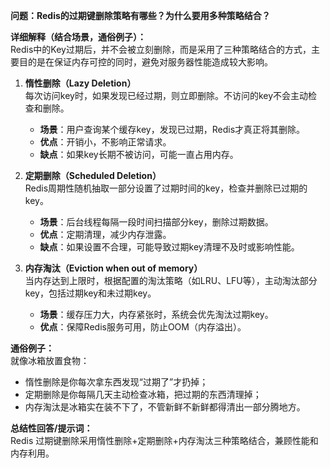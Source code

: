 **问题：Redis的过期键删除策略有哪些？为什么要用多种策略结合？**

**详细解释（结合场景，通俗例子）：**  
Redis中的Key过期后，并不会被立刻删除，而是采用了三种策略结合的方式，主要目的是在保证内存可控的同时，避免对服务器性能造成较大影响。

1. **惰性删除（Lazy Deletion）**  
   每次访问key时，如果发现已经过期，则立即删除。不访问的key不会主动检查和删除。
   - **场景**：用户查询某个缓存key，发现已过期，Redis才真正将其删除。
   - **优点**：开销小，不影响正常请求。
   - **缺点**：如果key长期不被访问，可能一直占用内存。

2. **定期删除（Scheduled Deletion）**  
   Redis周期性随机抽取一部分设置了过期时间的key，检查并删除已过期的key。
   - **场景**：后台线程每隔一段时间扫描部分key，删除过期数据。
   - **优点**：定期清理，减少内存泄露。
   - **缺点**：如果设置不合理，可能导致过期key清理不及时或影响性能。

3. **内存淘汰（Eviction when out of memory）**  
   当内存达到上限时，根据配置的淘汰策略（如LRU、LFU等），主动淘汰部分key，包括过期key和未过期key。
   - **场景**：缓存压力大，内存紧张时，系统会优先淘汰过期key。
   - **优点**：保障Redis服务可用，防止OOM（内存溢出）。

**通俗例子：**  
就像冰箱放置食物：  
- 惰性删除是你每次拿东西发现“过期了”才扔掉；
- 定期删除是你每隔几天主动检查冰箱，把过期的东西清理掉；
- 内存淘汰是冰箱实在装不下了，不管新鲜不新鲜都得清出一部分腾地方。

**总结性回答/提示词：**  
Redis 过期键删除采用惰性删除+定期删除+内存淘汰三种策略结合，兼顾性能和内存利用。